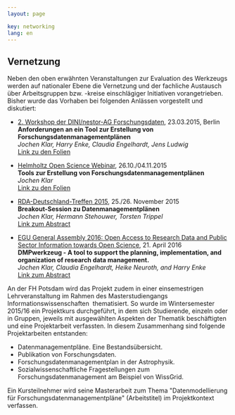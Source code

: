 ```yaml
---
layout: page

key: networking
lang: en
---
```


Vernetzung
----------

Neben den oben erwähnten Veranstaltungen zur Evaluation des Werkzeugs werden auf nationaler Ebene die Vernetzung und der fachliche Austausch über Arbeitsgruppen bzw. -kreise einschlägiger Initiativen vorangetrieben. Bisher wurde das Vorhaben bei folgenden Anlässen vorgestellt und diskutiert:

* [2. Workshop der DINI/nestor-AG Forschungsdaten](http://www.forschungsdaten.org/index.php/DINI-nestor-WS2), 23.03.2015, Berlin  
**Anforderungen an ein Tool zur Erstellung von Forschungsdatenmanagementplänen**  
*Jochen Klar, Harry Enke, Claudia Engelhardt, Jens Ludwig*  
[Link zu den Folien](http://www.forschungsdaten.org/images/2/27/07--klar--anforderungen-tool.pdf)

* [Helmholtz Open Science Webinar](http://oa.helmholtz.de/bewusstsein-schaerfen/workshops/webinare-zu-forschungsdaten.html), 26.10./04.11.2015  
**Tools zur Erstellung von Forschungsdatenmanagementplänen**  
*Jochen Klar*  
[Link zu den Folien](http://oa.helmholtz.de/fileadmin/user_upload/redakteur/Workshops/helmholtz_datenwebinar30_klar.pdf)

* [RDA-Deutschland-Treffen 2015](http://oa.helmholtz.de/bewusstsein-schaerfen/workshops/rda-de-15.html), 25./26. November 2015  
**Breakout-Session zu Datenmanagementplänen**  
*Jochen Klar, Hermann Stehouwer, Torsten Trippel*  
[Link zum Abstract](http://oa.helmholtz.de/bewusstsein-schaerfen/workshops/rda-de-15/sessionabstracts.html#c3994)

* [EGU General Assembly 2016: Open Access to Research Data and Public Sector Information towards Open Science](http://oa.helmholtz.de/bewusstsein-schaerfen/workshops/rda-de-15.html), 21. April 2016  
**DMPwerkzeug - A tool to support the planning, implementation, and
organization of research data management.**  
*Jochen Klar, Claudia Engelhardt, Heike Neuroth, and Harry Enke*  
[Link zum Abstract](http://meetingorganizer.copernicus.org/EGU2016/EGU2016-16394.pdf)

An der FH Potsdam wird das Projekt zudem in einer einsemestrigen Lehrveranstaltung im Rahmen des Masterstudiengangs Informationswissenschaften  thematisiert. So wurde im Wintersemester 2015/16 ein Projektkurs durchgeführt, in dem sich Studierende, einzeln oder in Gruppen, jeweils mit ausgewählten Aspekten der Thematik beschäftigten und eine Projektarbeit verfassten. In diesem Zusammenhang sind folgende Projektarbeiten entstanden:

* Datenmanagementpläne. Eine Bestandsübersicht.
* Publikation von Forschungsdaten.
* Forschungsdatenmanagementplan in der Astrophysik.
* Sozialwissenschaftliche Fragestellungen zum Forschungsdatenmanagement am Beispiel von WissGrid.

Ein Kursteilnehmer wird seine Masterarbeit zum Thema "Datenmodellierung für Forschungsdatenmanagementpläne" (Arbeitstitel) im Projektkontext verfassen.

